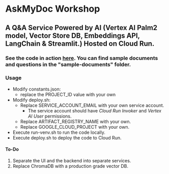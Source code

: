 # AskMyDoc Workshop

## A Q&A Service Powered by AI (Vertex AI Palm2 model, Vector Store DB, Embeddings API, LangChain & Streamlit.) Hosted on Cloud Run.

### See the code in action [here](https://askmydoc.xyz/). You can find sample documents and questions in the "sample-documents" folder.


### Usage

* Modify constants.json:
    * replace the PROJECT_ID value with your own
* Modify deploy.sh:
    * Replace SERVICE_ACCOUNT_EMAIL with your own service account. 
      * The service account should have _Cloud Run Invoker_ and _Vertex AI User_ permissions.
    * Replace ARTIFACT_REGISTRY_NAME with your own.
    * Replace GOOGLE_CLOUD_PROJECT with your own.
* Execute run-venv.sh to run the code locally.
* Execute deploy.sh to deploy the code to Cloud Run.

#### To-Do
1. Separate the UI and the backend into separate services. 
2. Replace ChromaDB with a production grade vector DB.

